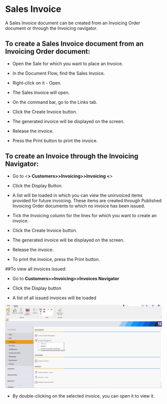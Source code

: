 # Sales Invoice

A Sales Invoice document can be created from an Invoicing Order document or through the Invoicing navigator.

## To create a Sales Invoice document from an Invoicing Order document:

-	Open the Sale for which you want to place an Invoice.

-	In the Document Flow, find the Sales Invoice.

-	Right-click on it - Open.

-	The Sales Invoice will open.

-	On the command bar, go to the Links tab.

-	Click the Create Invoice button.

-	The generated invoice will be displayed on the screen.

-	Release the invoice.

-	Press the Print button to print the invoice.

## To create an Invoice through the Invoicing Navigator:

-	Go to <<b>> Customers>>Invoicing>>Invoicing <</b>>
  
-	Click the Display Button.
  
-	A list will be loaded in which you can view the uninvoiced items provided for future invoicing. These items are created through Published Invoicing Order documents to which no invoice has been issued.
  
-	Tick the Invoicing column for the lines for which you want to create an invoice.
  
-	Click the Create Invoice button.
  
-	The generated invoice will be displayed on the screen.
  
-	Release the invoice.
  
-	To print the invoice, press the Print button.

##To view all invoices issued:

  -	Go to <b> Customers>>Invoicing>>Invoices Navigator </b>
  
-	Click the Display button
  
-	A list of all issued invoices will be loaded
  
![Picture](pictures/Invoicingnavigator.png) 

-	By double-clicking on the selected invoice, you can open it to view it.




